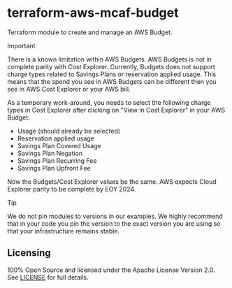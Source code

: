 # terraform-aws-mcaf-budget

Terraform module to create and manage an AWS Budget.

> [!IMPORTANT]
> There is a known limitation within AWS Budgets. AWS Budgets is not in complete parity with Cost Explorer. Currently, Budgets does not support charge types related to Savings Plans or reservation applied usage. This means that the spend you see in AWS Budgets can be different then you see in AWS Cost Explorer or your AWS bill.

As a temporary work-around, you needs to select the following charge types in Cost Explorer after clicking on "View in Cost Explorer" in your AWS Budget:

- Usage (should already be selected)
- Reservation applied usage
- Savings Plan Covered Usage
- Savings Plan Negation
- Savings Plan Recurring Fee
- Savings Plan Upfront Fee

Now the Budgets/Cost Explorer values be the same. AWS expects Cloud Explorer parity to be complete by EOY 2024.

> [!TIP]
> We do not pin modules to versions in our examples. We highly recommend that in your code you pin the version to the exact version you are using so that your infrastructure remains stable.

<!-- BEGIN_TF_DOCS -->
<!-- END_TF_DOCS -->

## Licensing

100% Open Source and licensed under the Apache License Version 2.0. See [LICENSE](https://github.com/schubergphilis/terraform-aws-mcaf-budgets/blob/main/LICENSE) for full details.
